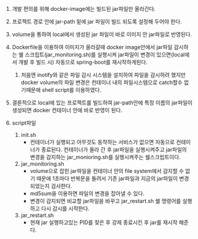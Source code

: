 1. 개발 편의를 위해 docker-image에는 빌드된 jar파일만 올라간다.
2. 프로젝트 경로 안에 jar-path 밑에 jar 파일이 빌드 되도록 설정해 두어야 한다.
3. volume을 통하여 local에서 생성된 jar 파일이 바로 이미지 안 jar파일로 반영된다.
4. Dockerfile을 이용하여 이미지가 올라갈때 docker image안에서 jar파일 감시하는 쉘 스크립트(jar_monitoring.sh)를 실행시켜 jar파일이 변경이 있으면(local에서 개발 후 빌드 시) 자동으로 spring-boot를 재시작하게된다. 
   1. 처음엔 inotify와 같은 파일 감시 시스템을 설치하여 파일을 감시하려 했지만 docker volume의 파일 변경은 컨테이너 내의 파일시스템으로 catch할수 없기때문에 shell script를 이용하였다.
5. 결론적으로 local에 있는 프로젝트를 빌드하여 jar-path안에 특정 이름의 jar파일이 생성되면 docker 컨테이너 안에 바로 반영이 된다.

6. script파일
    1. init.sh
       - 컨테이너가 실행되고 아무것도 동작하는 서비스가 없으면 자동으로 컨테이너가 종료된다. 컨테이너가 올라 간 후 jar파일을 실행시켜주고 jar파일의 변경을 감지하는 jar_monioring.sh를 실행시켜주는 쉘스크립트이다.
    2. jar_monitoring.sh
       - volume으로 잡힌 jar파일을 컨테이너 안의 file system에서 감지할 수 없기 때문에 1초마다 반복문을 돌려서 기존 jar파일과 지금의 jar파일이 변경되었는지 검사한다.
       - md5sum을 이용하면 파일의 변경을 잡아낼 수 있다.
       - 변경이 감지되면 비교할 jar파일을 바꾸고 jar_restart.sh 쉘 명령어를 실행하고 다시 감시를 시작한다.
    3. jar_restart.sh
       - 현재 jar 실행하고있는 PID를 찾은 후 강제 종료시킨 후 jar를 재시작 해준다.